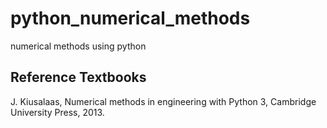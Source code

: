 # python_numerical_methods
numerical methods using python

## Reference Textbooks
J. Kiusalaas, Numerical methods in engineering with Python 3, Cambridge University Press, 2013.
